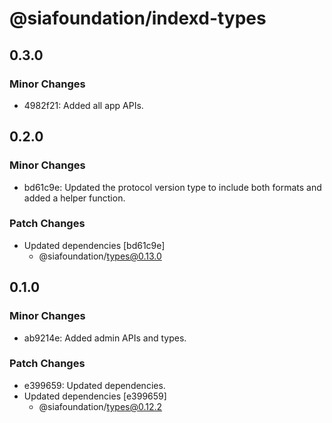 # @siafoundation/indexd-types

## 0.3.0

### Minor Changes

- 4982f21: Added all app APIs.

## 0.2.0

### Minor Changes

- bd61c9e: Updated the protocol version type to include both formats and added a helper function.

### Patch Changes

- Updated dependencies [bd61c9e]
  - @siafoundation/types@0.13.0

## 0.1.0

### Minor Changes

- ab9214e: Added admin APIs and types.

### Patch Changes

- e399659: Updated dependencies.
- Updated dependencies [e399659]
  - @siafoundation/types@0.12.2
